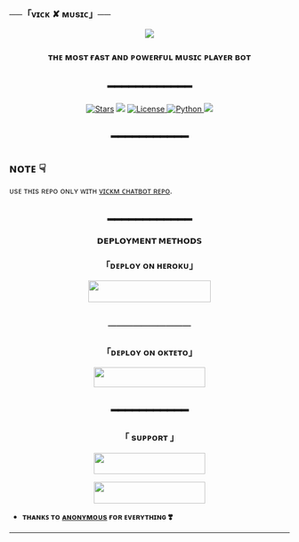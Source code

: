 <h3 align="centre">──「ᴠɪᴄᴋ ✘ ᴍᴜsɪᴄ」── </h3>

<p align="center">
  <img src="https://telegra.ph/file/3e81d08db1a144c6a2f6b.jpg">
</p>

<h3 align="center">
 ᴛʜᴇ ᴍᴏsᴛ ғᴀsᴛ ᴀɴᴅ ᴩᴏᴡᴇʀғᴜʟ ᴍᴜsɪᴄ ᴩʟᴀʏᴇʀ ʙᴏᴛ
</h3>
<h2 align="center">
━━━━━━━━━━━━
</h2>

<p align="center">
<a href="https://github.com/Devarora-0981/VickMusic/stargazers"><img src="https://img.shields.io/github/stars/Devarora-0981/VickMusic?color=black&logo=github&logoColor=black&style=for-the-badge" alt="Stars" /></a>
<a href="https://github.com/Devarora-0981/VickMusic/network/members"> <img src="https://img.shields.io/github/forks/Devarora-0981/VickMusic?color=black&logo=github&logoColor=black&style=for-the-badge" /></a>
<a href="https://github.com/Devarora-0981/VickMusic/blob/master/LICENSE"> <img src="https://img.shields.io/badge/License-MIT-blueviolet?style=for-the-badge" alt="License" /> </a>
<a href="https://www.python.org/"> <img src="https://img.shields.io/badge/Written%20in-Python-skyblue?style=for-the-badge&logo=python" alt="Python" /> </a>
<a href="https://github.com/Devarora-0981/VickMusic/commits/AnonymousR1025"> <img src="https://img.shields.io/github/last-commit/Devarora-0981/VickMusic?color=black&logo=github&logoColor=black&style=for-the-badge" /></a>
</p>

<h2 align="center">
━━━━━━━━━━━
</h2>


## ɴᴏᴛᴇ ☟︎︎︎
ᴜsᴇ ᴛʜɪs ʀᴇᴘᴏ ᴏɴʟʏ ᴡɪᴛʜ [ᴠɪᴄᴋᴍ ᴄʜᴀᴛʙᴏᴛ ʀᴇᴘᴏ](https://github.com/Devarora-0981/VickM).

<h2 align="center">
━━━━━━━━━━━━
</h2>

<p align="center">
<b>𝗗𝗘𝗣𝗟𝗢𝗬𝗠𝗘𝗡𝗧 𝗠𝗘𝗧𝗛𝗢𝗗𝗦</b>
</p>

<h3 align="center">
「ᴅᴇᴩʟᴏʏ ᴏɴ ʜᴇʀᴏᴋᴜ」
</h3>
<p align="center"><a href="https://dashboard.heroku.com/new?template=https://github.com/Devarora-0981/VickMusic"> <img src="https://img.shields.io/badge/Deploy%20On%20Heroku-black?style=for-the-badge&logo=heroku" width="220" height="38.45"/></a></p>
<h2 align="center">
──────────
</h2>

<h3 align="center">
「ᴅᴇᴩʟᴏʏ ᴏɴ ᴏᴋᴛᴇᴛᴏ」
</h3>
<p align="center"><a href="https://cloud.okteto.com/deploy?repository=https://github.com/Devarora-0981/VickMusic"><img src="https://img.shields.io/badge/Deploy%20On%20Okteto-informational?style=for-the-badge&logo=Okteto" width="200" height="35.45"/></a></p>

<h2 align="center">
━━━━━━━━━━━
</h2>

<h3 align="center">
「 sᴜᴩᴩᴏʀᴛ 」
</h3>

<p align="center">
<a href="https://telegram.me/WE_RFRIENDS"><img src="https://img.shields.io/badge/-Support%20Group-blue.svg?style=for-the-badge&logo=Telegram" width="200" height="38.5"/></a>
</p>
<p align="center">
<a href="https://telegram.me/DEVBOTZ"><img src="https://img.shields.io/badge/-Support%20Channel-blue.svg?style=for-the-badge&logo=Telegram" width="200" height="38.5"/></a>
</p>

- **ᴛʜᴀɴᴋꜱ ᴛᴏ [ᴀɴᴏɴʏᴍᴏᴜs](https://t.me/anonymous_was_bot) ғᴏʀ ᴇᴠᴇʀʏᴛʜɪɴɢ ❣️**

----------------------------------------------------------
